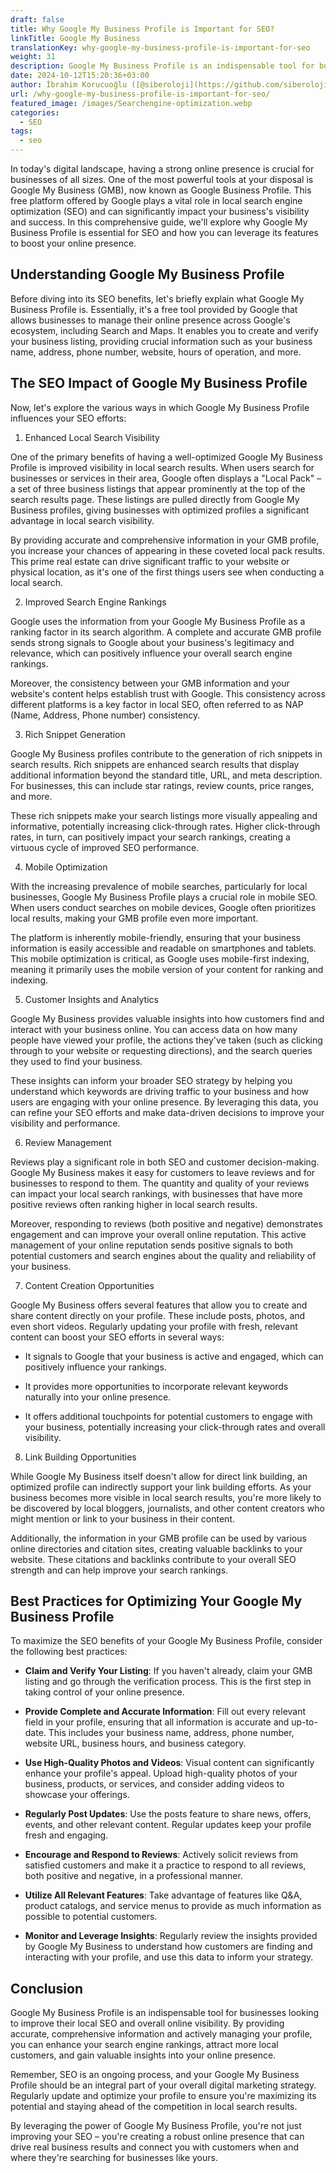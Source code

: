 ```yaml
---
draft: false
title: Why Google My Business Profile is Important for SEO?
linkTitle: Google My Business
translationKey: why-google-my-business-profile-is-important-for-seo
weight: 31
description: Google My Business Profile is an indispensable tool for businesses looking to improve their local SEO and overall online visibility.
date: 2024-10-12T15:20:36+03:00
author: İbrahim Korucuoğlu ([@siberoloji](https://github.com/siberoloji))
url: /why-google-my-business-profile-is-important-for-seo/
featured_image: /images/Searchengine-optimization.webp
categories:
  - SEO
tags:
  - seo
---
```

In today's digital landscape, having a strong online presence is crucial for businesses of all sizes. One of the most powerful tools at your disposal is Google My Business (GMB), now known as Google Business Profile. This free platform offered by Google plays a vital role in local search engine optimization (SEO) and can significantly impact your business's visibility and success. In this comprehensive guide, we'll explore why Google My Business Profile is essential for SEO and how you can leverage its features to boost your online presence.

## Understanding Google My Business Profile

Before diving into its SEO benefits, let's briefly explain what Google My Business Profile is. Essentially, it's a free tool provided by Google that allows businesses to manage their online presence across Google's ecosystem, including Search and Maps. It enables you to create and verify your business listing, providing crucial information such as your business name, address, phone number, website, hours of operation, and more.

## The SEO Impact of Google My Business Profile

Now, let's explore the various ways in which Google My Business Profile influences your SEO efforts:

1. Enhanced Local Search Visibility

One of the primary benefits of having a well-optimized Google My Business Profile is improved visibility in local search results. When users search for businesses or services in their area, Google often displays a "Local Pack" – a set of three business listings that appear prominently at the top of the search results page. These listings are pulled directly from Google My Business profiles, giving businesses with optimized profiles a significant advantage in local search visibility.

By providing accurate and comprehensive information in your GMB profile, you increase your chances of appearing in these coveted local pack results. This prime real estate can drive significant traffic to your website or physical location, as it's one of the first things users see when conducting a local search.

2. Improved Search Engine Rankings

Google uses the information from your Google My Business Profile as a ranking factor in its search algorithm. A complete and accurate GMB profile sends strong signals to Google about your business's legitimacy and relevance, which can positively influence your overall search engine rankings.

Moreover, the consistency between your GMB information and your website's content helps establish trust with Google. This consistency across different platforms is a key factor in local SEO, often referred to as NAP (Name, Address, Phone number) consistency.

3. Rich Snippet Generation

Google My Business profiles contribute to the generation of rich snippets in search results. Rich snippets are enhanced search results that display additional information beyond the standard title, URL, and meta description. For businesses, this can include star ratings, review counts, price ranges, and more.

These rich snippets make your search listings more visually appealing and informative, potentially increasing click-through rates. Higher click-through rates, in turn, can positively impact your search rankings, creating a virtuous cycle of improved SEO performance.

4. Mobile Optimization

With the increasing prevalence of mobile searches, particularly for local businesses, Google My Business Profile plays a crucial role in mobile SEO. When users conduct searches on mobile devices, Google often prioritizes local results, making your GMB profile even more important.

The platform is inherently mobile-friendly, ensuring that your business information is easily accessible and readable on smartphones and tablets. This mobile optimization is critical, as Google uses mobile-first indexing, meaning it primarily uses the mobile version of your content for ranking and indexing.

5. Customer Insights and Analytics

Google My Business provides valuable insights into how customers find and interact with your business online. You can access data on how many people have viewed your profile, the actions they've taken (such as clicking through to your website or requesting directions), and the search queries they used to find your business.

These insights can inform your broader SEO strategy by helping you understand which keywords are driving traffic to your business and how users are engaging with your online presence. By leveraging this data, you can refine your SEO efforts and make data-driven decisions to improve your visibility and performance.

6. Review Management

Reviews play a significant role in both SEO and customer decision-making. Google My Business makes it easy for customers to leave reviews and for businesses to respond to them. The quantity and quality of your reviews can impact your local search rankings, with businesses that have more positive reviews often ranking higher in local search results.

Moreover, responding to reviews (both positive and negative) demonstrates engagement and can improve your overall online reputation. This active management of your online reputation sends positive signals to both potential customers and search engines about the quality and reliability of your business.

7. Content Creation Opportunities

Google My Business offers several features that allow you to create and share content directly on your profile. These include posts, photos, and even short videos. Regularly updating your profile with fresh, relevant content can boost your SEO efforts in several ways:

* It signals to Google that your business is active and engaged, which can positively influence your rankings.

* It provides more opportunities to incorporate relevant keywords naturally into your online presence.

* It offers additional touchpoints for potential customers to engage with your business, potentially increasing your click-through rates and overall visibility.

8. Link Building Opportunities

While Google My Business itself doesn't allow for direct link building, an optimized profile can indirectly support your link building efforts. As your business becomes more visible in local search results, you're more likely to be discovered by local bloggers, journalists, and other content creators who might mention or link to your business in their content.

Additionally, the information in your GMB profile can be used by various online directories and citation sites, creating valuable backlinks to your website. These citations and backlinks contribute to your overall SEO strength and can help improve your search rankings.

## Best Practices for Optimizing Your Google My Business Profile

To maximize the SEO benefits of your Google My Business Profile, consider the following best practices:

* **Claim and Verify Your Listing**: If you haven't already, claim your GMB listing and go through the verification process. This is the first step in taking control of your online presence.

* **Provide Complete and Accurate Information**: Fill out every relevant field in your profile, ensuring that all information is accurate and up-to-date. This includes your business name, address, phone number, website URL, business hours, and business category.

* **Use High-Quality Photos and Videos**: Visual content can significantly enhance your profile's appeal. Upload high-quality photos of your business, products, or services, and consider adding videos to showcase your offerings.

* **Regularly Post Updates**: Use the posts feature to share news, offers, events, and other relevant content. Regular updates keep your profile fresh and engaging.

* **Encourage and Respond to Reviews**: Actively solicit reviews from satisfied customers and make it a practice to respond to all reviews, both positive and negative, in a professional manner.

* **Utilize All Relevant Features**: Take advantage of features like Q&amp;A, product catalogs, and service menus to provide as much information as possible to potential customers.

* **Monitor and Leverage Insights**: Regularly review the insights provided by Google My Business to understand how customers are finding and interacting with your profile, and use this data to inform your strategy.

## Conclusion

Google My Business Profile is an indispensable tool for businesses looking to improve their local SEO and overall online visibility. By providing accurate, comprehensive information and actively managing your profile, you can enhance your search engine rankings, attract more local customers, and gain valuable insights into your online presence.

Remember, SEO is an ongoing process, and your Google My Business Profile should be an integral part of your overall digital marketing strategy. Regularly update and optimize your profile to ensure you're maximizing its potential and staying ahead of the competition in local search results.

By leveraging the power of Google My Business Profile, you're not just improving your SEO – you're creating a robust online presence that can drive real business results and connect you with customers when and where they're searching for businesses like yours.
